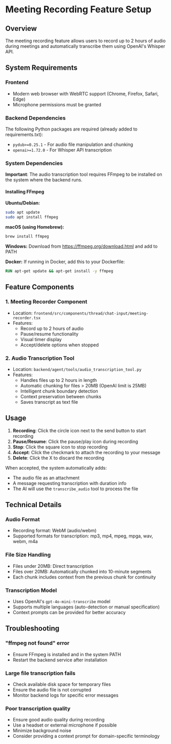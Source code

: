 # Meeting Recording Feature Setup

## Overview
The meeting recording feature allows users to record up to 2 hours of audio during meetings and automatically transcribe them using OpenAI's Whisper API.

## System Requirements

### Frontend
- Modern web browser with WebRTC support (Chrome, Firefox, Safari, Edge)
- Microphone permissions must be granted

### Backend Dependencies
The following Python packages are required (already added to requirements.txt):
- `pydub>=0.25.1` - For audio file manipulation and chunking
- `openai>=1.72.0` - For Whisper API transcription

### System Dependencies
**Important**: The audio transcription tool requires FFmpeg to be installed on the system where the backend runs.

#### Installing FFmpeg

**Ubuntu/Debian:**
```bash
sudo apt update
sudo apt install ffmpeg
```

**macOS (using Homebrew):**
```bash
brew install ffmpeg
```

**Windows:**
Download from https://ffmpeg.org/download.html and add to PATH

**Docker:**
If running in Docker, add this to your Dockerfile:
```dockerfile
RUN apt-get update && apt-get install -y ffmpeg
```

## Feature Components

### 1. Meeting Recorder Component
- Location: `frontend/src/components/thread/chat-input/meeting-recorder.tsx`
- Features:
  - Record up to 2 hours of audio
  - Pause/resume functionality
  - Visual timer display
  - Accept/delete options when stopped

### 2. Audio Transcription Tool
- Location: `backend/agent/tools/audio_transcription_tool.py`
- Features:
  - Handles files up to 2 hours in length
  - Automatic chunking for files > 20MB (OpenAI limit is 25MB)
  - Intelligent chunk boundary detection
  - Context preservation between chunks
  - Saves transcript as text file

## Usage

1. **Recording**: Click the circle icon next to the send button to start recording
2. **Pause/Resume**: Click the pause/play icon during recording
3. **Stop**: Click the square icon to stop recording
4. **Accept**: Click the checkmark to attach the recording to your message
5. **Delete**: Click the X to discard the recording

When accepted, the system automatically adds:
- The audio file as an attachment
- A message requesting transcription with duration info
- The AI will use the `transcribe_audio` tool to process the file

## Technical Details

### Audio Format
- Recording format: WebM (audio/webm)
- Supported formats for transcription: mp3, mp4, mpeg, mpga, wav, webm, m4a

### File Size Handling
- Files under 20MB: Direct transcription
- Files over 20MB: Automatically chunked into 10-minute segments
- Each chunk includes context from the previous chunk for continuity

### Transcription Model
- Uses OpenAI's `gpt-4o-mini-transcribe` model
- Supports multiple languages (auto-detection or manual specification)
- Context prompts can be provided for better accuracy

## Troubleshooting

### "ffmpeg not found" error
- Ensure FFmpeg is installed and in the system PATH
- Restart the backend service after installation

### Large file transcription fails
- Check available disk space for temporary files
- Ensure the audio file is not corrupted
- Monitor backend logs for specific error messages

### Poor transcription quality
- Ensure good audio quality during recording
- Use a headset or external microphone if possible
- Minimize background noise
- Consider providing a context prompt for domain-specific terminology 